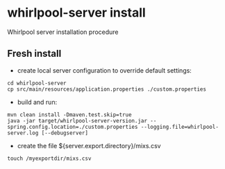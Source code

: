 # whirlpool-server install
Whirlpool server installation procedure

## Fresh install
- create local server configuration to override default settings:
```
cd whirlpool-server
cp src/main/resources/application.properties ./custom.properties
```

- build and run:
```
mvn clean install -Dmaven.test.skip=true
java -jar target/whirlpool-server-version.jar --spring.config.location=./custom.properties --logging.file=whirlpool-server.log [--debugserver]
```

- create the file ${server.export.directory}/mixs.csv
```
touch /myexportdir/mixs.csv
```

